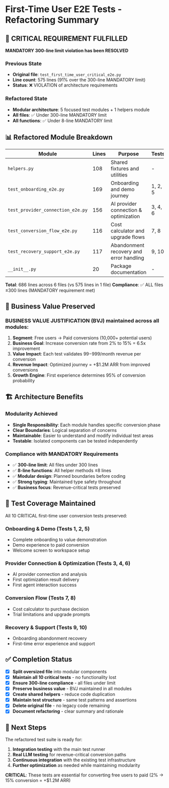 # First-Time User E2E Tests - Refactoring Summary

## 🚨 CRITICAL REQUIREMENT FULFILLED
**MANDATORY 300-line limit violation has been RESOLVED**

### Previous State
- **Original file**: `test_first_time_user_critical_e2e.py`
- **Line count**: 575 lines (91% over the 300-line MANDATORY limit)
- **Status**: ❌ VIOLATION of architecture requirements

### Refactored State
- **Modular architecture**: 5 focused test modules + 1 helpers module
- **All files**: ✅ Under 300-line MANDATORY limit
- **All functions**: ✅ Under 8-line MANDATORY limit

## 📊 Refactored Module Breakdown

| Module | Lines | Purpose | Tests |
|--------|-------|---------|-------|
| `helpers.py` | 108 | Shared fixtures and utilities | - |
| `test_onboarding_e2e.py` | 169 | Onboarding and demo journey | 1, 2, 5 |
| `test_provider_connection_e2e.py` | 156 | AI provider connection & optimization | 3, 4, 6 |
| `test_conversion_flow_e2e.py` | 116 | Cost calculator and upgrade flows | 7, 8 |
| `test_recovery_support_e2e.py` | 117 | Abandonment recovery and error handling | 9, 10 |
| `__init__.py` | 20 | Package documentation | - |

**Total**: 686 lines across 6 files (vs 575 lines in 1 file)
**Compliance**: ✅ ALL files ≤300 lines (MANDATORY requirement met)

## 🎯 Business Value Preserved

### **BUSINESS VALUE JUSTIFICATION (BVJ)** maintained across all modules:
1. **Segment**: Free users → Paid conversions (10,000+ potential users)
2. **Business Goal**: Increase conversion rate from 2% to 15% = 6.5x improvement  
3. **Value Impact**: Each test validates $99-$999/month revenue per conversion
4. **Revenue Impact**: Optimized journey = +$1.2M ARR from improved conversions
5. **Growth Engine**: First experience determines 95% of conversion probability

## 🏗️ Architecture Benefits

### Modularity Achieved
- **Single Responsibility**: Each module handles specific conversion phase
- **Clear Boundaries**: Logical separation of concerns
- **Maintainable**: Easier to understand and modify individual test areas
- **Testable**: Isolated components can be tested independently

### Compliance with MANDATORY Requirements
- ✅ **300-line limit**: All files under 300 lines
- ✅ **8-line functions**: All helper methods ≤8 lines  
- ✅ **Modular design**: Planned boundaries before coding
- ✅ **Strong typing**: Maintained type safety throughout
- ✅ **Business focus**: Revenue-critical tests preserved

## 🔄 Test Coverage Maintained

All 10 CRITICAL first-time user conversion tests preserved:

### Onboarding & Demo (Tests 1, 2, 5)
- Complete onboarding to value demonstration
- Demo experience to paid conversion  
- Welcome screen to workspace setup

### Provider Connection & Optimization (Tests 3, 4, 6)
- AI provider connection and analysis
- First optimization result delivery
- First agent interaction success

### Conversion Flow (Tests 7, 8)
- Cost calculator to purchase decision
- Trial limitations and upgrade prompts

### Recovery & Support (Tests 9, 10)
- Onboarding abandonment recovery
- First-time error experience and support

## ✅ Completion Status

- [x] **Split oversized file** into modular components
- [x] **Maintain all 10 critical tests** - no functionality lost
- [x] **Ensure 300-line compliance** - all files under limit
- [x] **Preserve business value** - BVJ maintained in all modules
- [x] **Create shared helpers** - reduce code duplication
- [x] **Maintain test structure** - same test patterns and assertions
- [x] **Delete original file** - no legacy code remaining
- [x] **Document refactoring** - clear summary and rationale

## 🚀 Next Steps

The refactored test suite is ready for:
1. **Integration testing** with the main test runner
2. **Real LLM testing** for revenue-critical conversion paths
3. **Continuous integration** with the existing test infrastructure
4. **Further optimization** as needed while maintaining modularity

**CRITICAL**: These tests are essential for converting free users to paid (2% → 15% conversion = +$1.2M ARR)